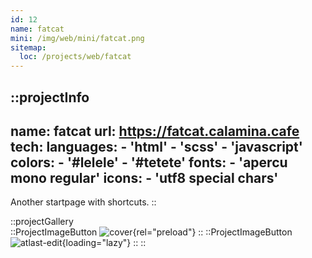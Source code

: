 ```yaml
---
id: 12
name: fatcat
mini: /img/web/mini/fatcat.png
sitemap:
  loc: /projects/web/fatcat
---
```


::projectInfo
---
name: fatcat
url: https://fatcat.calamina.cafe
tech: 
    languages:
      - 'html'
      - 'scss'
      - 'javascript'
    colors:
      - '#lelele'
      - '#tetete'
    fonts:
      - 'apercu mono regular'
    icons:
      - 'utf8 special chars'
---
Another startpage with shortcuts.
::

::projectGallery  
  ::ProjectImageButton
    ![cover](/img/web/fatcat.png){rel="preload"}
  ::
  ::ProjectImageButton
    ![atlast-edit](/img/web/fatcat/fatcat-alt.png){loading="lazy"}
  :: 
::

<!-- ::projectFeatures
- Search mimicking DuckDuckGo bangs, with instant results on several search engines,
- 4 different themes, each available in light or dark,
- A 'nsfw' button, toggling an additional category and marked links,
- Themes and nsfw state are stored in local storage for persistance
:: -->